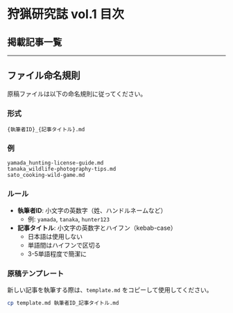 # 狩猟研究誌 vol.1 目次

## 掲載記事一覧

<!-- 記事が追加されたら、以下の形式で追記してください -->
<!-- 1. [記事タイトル](執筆者ID_記事タイトル.md) - 執筆者名 -->

---

## ファイル命名規則

原稿ファイルは以下の命名規則に従ってください。

### 形式
```
{執筆者ID}_{記事タイトル}.md
```

### 例
```
yamada_hunting-license-guide.md
tanaka_wildlife-photography-tips.md
sato_cooking-wild-game.md
```

### ルール
- **執筆者ID**: 小文字の英数字（姓、ハンドルネームなど）
  - 例: `yamada`, `tanaka`, `hunter123`
- **記事タイトル**: 小文字の英数字とハイフン（kebab-case）
  - 日本語は使用しない
  - 単語間はハイフンで区切る
  - 3-5単語程度で簡潔に

### 原稿テンプレート

新しい記事を執筆する際は、`template.md` をコピーして使用してください。

```bash
cp template.md 執筆者ID_記事タイトル.md
```
